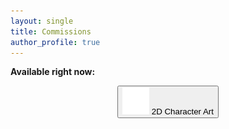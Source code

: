 ```yaml
---
layout: single
title: Commissions
author_profile: true
---
```


**Available right now:**

<p style="text-align: center">
    <a href="character">
    <button class="fancybutton"><img src="assets/character.png" width=43px height=43px style="box-shadow: none"> 2D Character Art</button>
    </a>
</p>
